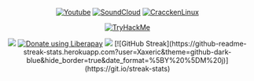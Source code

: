 <p align="center">
    <a href="https://www.youtube.com/channel/UCEyHU0-J_XGDFEx0xC2TE-A"><img src="https://img.shields.io/badge/YouTube-FF0000?style=for-the-badge&logo=youtube&logoColor=white" alt="Youtube"></a>
    <a href="https://soundcloud.com/xaxeric"><img src="https://img.shields.io/badge/SoundCloud-FF3300?style=for-the-badge&logo=soundcloud&logoColor=white" alt="SoundCloud"></a>
    <a href="https://github.com/Craccken/craccken-linux"><img src="https://img.shields.io/badge/Linux-FCC624?style=for-the-badge&logo=linux&logoColor=black" alt="CracckenLinux"></a>
</p>

<p align="center">
    <a href="https://tryhackme.com/p/Xaxeric" target="_blank"><img src="https://tryhackme-badges.s3.amazonaws.com/Xaxeric.png" alt="TryHackMe"></a>
</p>

<p align="center">
    <img src="https://komarev.com/ghpvc/?username=xaxeric&color=e61245">
    <a href="https://liberapay.com/craccken/donate" target="_blank"><img alt="Donate using Liberapay" src="https://img.shields.io/liberapay/receives/Xaxeric.svg?logo=liberapay"></a>
    <img src="http://github-profile-summary-cards.vercel.app/api/cards/profile-details?username=Xaxeric&theme=github_dark">
    [![GitHub Streak](https://github-readme-streak-stats.herokuapp.com?user=Xaxeric&theme=github-dark-blue&hide_border=true&date_format=%5BY%20%5DM%20j)](https://git.io/streak-stats)
</p>

